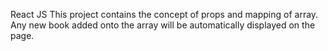 React JS
This project contains the concept of props and mapping of array.
Any new book added onto the array will be automatically displayed on the page.
